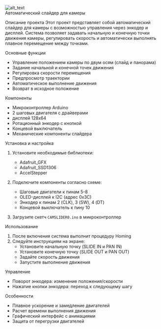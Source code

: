 <img src="https://www.diyphotography.net/wp-content/uploads/2017/03/completed_slider.jpg"  alt="alt_text" title="image_tooltip">
<br>
Автоматический слайдер для камеры

Описание проекта
Этот проект представляет собой автоматический слайдер для камеры с возможностью управления через энкодер и дисплей. Система позволяет задавать начальную и конечную точки движения камеры, регулировать скорость и автоматически выполнять плавное перемещение между точками.

Основные функции
- Управление положением камеры по двум осям (слайд и панорама)
- Задание начальной и конечной  точек движения
- Регулировка скорости перемещения
- Предпросмотр траектории
- Автоматическое выполнение движения
- Возврат в исходное положение 

Компоненты
- Микроконтроллер Arduino 
- 2 шаговых двигателя с драйверами
- дисплей 128x64 
- Ротационный энкодер с кнопкой
- Концевой выключатель
- Механические компоненты слайдера

Установка и настройка
1. Установите необходимые библиотеки:
   - Adafruit_GFX
   - Adafruit_SSD1306
   - AccelStepper

2. Подключите компоненты согласно схеме:
   - Шаговые двигатели к пинам 5-8
   - OLED-дисплей к I2C (адрес 0x3C)
   - Энкодер к пинам 2 (CLK), 3 (SW), 4 (DT)
   - Концевой выключатель к пину 10

3. Загрузите скетч `CAMSLIDER0.ino` в микроконтроллер

Использование
1. После включения система выполнит процедуру Homing
2. Следуйте инструкциям на экране:
   - Установите начальную точку (SLIDE IN и PAN IN)
   - Установите конечную точку (SLIDE OUT и PAN OUT)
   - Задайте скорость движения
   - Запустите выполнение движения

Управление
- Поворот энкодера: изменение положения/скорости
- Нажатие кнопки энкодера: переход к следующему шагу

Особенности
- Плавное ускорение и замедление двигателей
- Расчет времени выполнения движения
- Графический интерфейс с анимациями
- Защита от перегрузки двигателей






